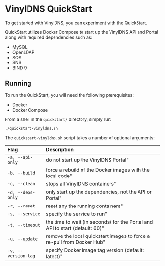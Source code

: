 # VinylDNS QuickStart

To get started with VinylDNS, you can experiment with the QuickStart.

QuickStart utilizes Docker Compose to start up the VinylDNS API and Portal along with required dependencies such as:

- MySQL
- OpenLDAP
- SQS
- SNS
- BIND 9

## Running

To run the QuickStart, you will need the following prerequisites:

- Docker
- Docker Compose

From a shell in the `quickstart/` directory, simply run:

```shell script
./quickstart-vinyldns.sh
```
The `quickstart-vinyldns.sh` script takes a number of optional arguments:

| Flag | Description |
|:---|:---|
| `-a, --api-only`     | do not start up the VinylDNS Portal" |
| `-b, --build`        | force a rebuild of the Docker images with the local code"    |
| `-c, --clean`        | stops all VinylDNS containers"    |
| `-d, --deps-only`    | only start up the dependencies, not the API or Portal"   |
| `-r, --reset`        | reset any the running containers"    |
| `-s, --service`      | specify the service to run"  |
| `-t, --timeout`      | the time to wait (in seconds) for the Portal and API to start (default: 60)" |
| `-u, --update`       | remove the local quickstart images to force a re-pull from Docker Hub"   |
| `-v, --version-tag`  | specify Docker image tag version (default: latest)"  |
